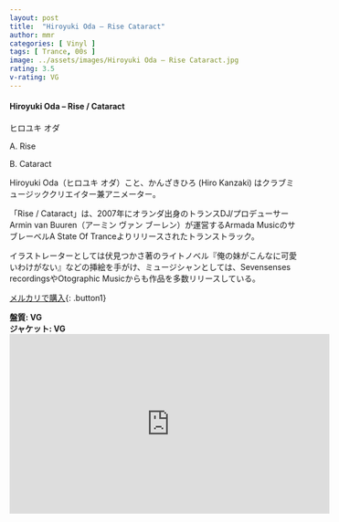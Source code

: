 ```yaml
---
layout: post
title:  "Hiroyuki Oda – Rise Cataract"
author: mmr
categories: [ Vinyl ]
tags: [ Trance, 00s ]
image: ../assets/images/Hiroyuki Oda – Rise Cataract.jpg
rating: 3.5
v-rating: VG
---
```


#### Hiroyuki Oda – Rise / Cataract

ヒロユキ オダ

A. Rise

B. Cataract

Hiroyuki Oda（ヒロユキ オダ）こと、かんざきひろ (Hiro Kanzaki)
はクラブミュージッククリエイター兼アニメーター。

「Rise / Cataract」は、2007年にオランダ出身のトランスDJ/プロデューサーArmin van Buuren（アーミン ヴァン ブーレン）が運営するArmada MusicのサブレーベルA State Of Tranceよりリリースされたトランストラック。

イラストレーターとしては伏見つかさ著のライトノベル『俺の妹がこんなに可愛いわけがない』などの挿絵を手がけ、ミュージシャンとしては、Sevensenses recordingsやOtographic Musicからも作品を多数リリースしている。

[メルカリで購入](https://jp.mercari.com/item/m40856782360?afid=6142608987){: .button1}

<div class="mt-4 mb-4 d-flex align-items-center">
<strong class="mr-1">盤質: VG</strong>
</div>
<div class="mt-4 mb-4 d-flex align-items-center">
<strong class="mr-1">ジャケット: VG</strong>
</div>

<iframe width="560" height="315" src="https://www.youtube.com/embed/6I7fX_Wu3aA?si=mir3og9S55zElnzm" title="YouTube video player" frameborder="0" allow="accelerometer; autoplay; clipboard-write; encrypted-media; gyroscope; picture-in-picture; web-share" referrerpolicy="strict-origin-when-cross-origin" allowfullscreen></iframe>